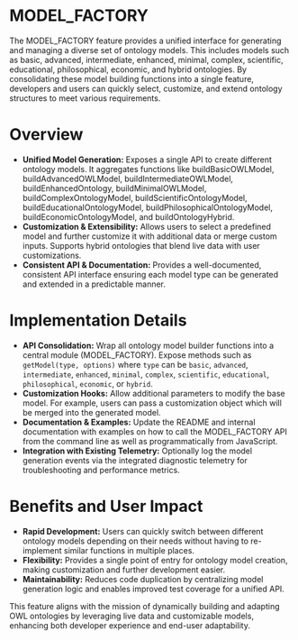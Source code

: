 # MODEL_FACTORY

The MODEL_FACTORY feature provides a unified interface for generating and managing a diverse set of ontology models. This includes models such as basic, advanced, intermediate, enhanced, minimal, complex, scientific, educational, philosophical, economic, and hybrid ontologies. By consolidating these model building functions into a single feature, developers and users can quickly select, customize, and extend ontology structures to meet various requirements.

# Overview

- **Unified Model Generation:** Exposes a single API to create different ontology models. It aggregates functions like buildBasicOWLModel, buildAdvancedOWLModel, buildIntermediateOWLModel, buildEnhancedOntology, buildMinimalOWLModel, buildComplexOntologyModel, buildScientificOntologyModel, buildEducationalOntologyModel, buildPhilosophicalOntologyModel, buildEconomicOntologyModel, and buildOntologyHybrid.
- **Customization & Extensibility:** Allows users to select a predefined model and further customize it with additional data or merge custom inputs. Supports hybrid ontologies that blend live data with user customizations.
- **Consistent API & Documentation:** Provides a well-documented, consistent API interface ensuring each model type can be generated and extended in a predictable manner.

# Implementation Details

- **API Consolidation:** Wrap all ontology model builder functions into a central module (MODEL_FACTORY). Expose methods such as `getModel(type, options)` where `type` can be `basic`, `advanced`, `intermediate`, `enhanced`, `minimal`, `complex`, `scientific`, `educational`, `philosophical`, `economic`, or `hybrid`.
- **Customization Hooks:** Allow additional parameters to modify the base model. For example, users can pass a customization object which will be merged into the generated model.
- **Documentation & Examples:** Update the README and internal documentation with examples on how to call the MODEL_FACTORY API from the command line as well as programmatically from JavaScript.
- **Integration with Existing Telemetry:** Optionally log the model generation events via the integrated diagnostic telemetry for troubleshooting and performance metrics.

# Benefits and User Impact

- **Rapid Development:** Users can quickly switch between different ontology models depending on their needs without having to re-implement similar functions in multiple places.
- **Flexibility:** Provides a single point of entry for ontology model creation, making customization and further development easier.
- **Maintainability:** Reduces code duplication by centralizing model generation logic and enables improved test coverage for a unified API.

This feature aligns with the mission of dynamically building and adapting OWL ontologies by leveraging live data and customizable models, enhancing both developer experience and end-user adaptability.